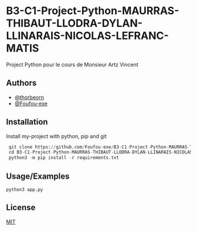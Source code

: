 
# B3-C1-Project-Python-MAURRAS-THIBAUT-LLODRA-DYLAN-LLINARAIS-NICOLAS-LEFRANC-MATIS

Project Python pour le cours de Monsieur Artz Vincent


## Authors

- [@thorbeorn](https://github.com/thorbeorn)
- [@Foufou-exe](https://github.com/Foufou-exe)


## Installation

Install my-project with python, pip and git

```python
 git clone https://github.com/Foufou-exe/B3-C1-Project-Python-MAURRAS-THIBAUT-LLODRA-DYLAN-LLINARAIS-NICOLAS-LEFRANC-MATIS.git
 cd B3-C1-Project-Python-MAURRAS-THIBAUT-LLODRA-DYLAN-LLINARAIS-NICOLAS-LEFRANC-MATIS
 python3 -m pip install -r requirements.txt
```
    
## Usage/Examples

```python3
python3 app.py
```


## License

[MIT](https://choosealicense.com/licenses/mit/)

